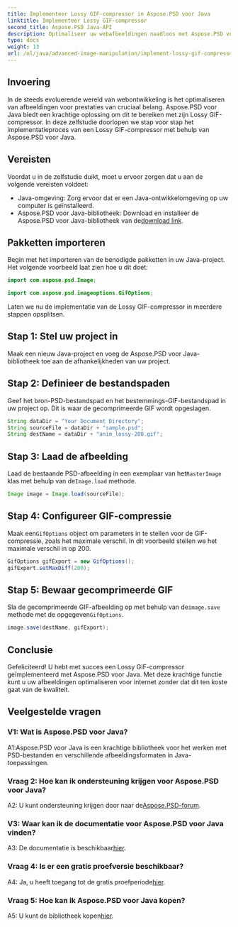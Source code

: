 ```yaml
---
title: Implementeer Lossy GIF-compressor in Aspose.PSD voor Java
linktitle: Implementeer Lossy GIF-compressor
second_title: Aspose.PSD Java-API
description: Optimaliseer uw webafbeeldingen naadloos met Aspose.PSD voor Java's Lossy GIF Compressor. Volg onze stap-voor-stap handleiding voor een efficiënte implementatie.
type: docs
weight: 13
url: /nl/java/advanced-image-manipulation/implement-lossy-gif-compressor/
---
```

## Invoering

In de steeds evoluerende wereld van webontwikkeling is het optimaliseren van afbeeldingen voor prestaties van cruciaal belang. Aspose.PSD voor Java biedt een krachtige oplossing om dit te bereiken met zijn Lossy GIF-compressor. In deze zelfstudie doorlopen we stap voor stap het implementatieproces van een Lossy GIF-compressor met behulp van Aspose.PSD voor Java.

## Vereisten

Voordat u in de zelfstudie duikt, moet u ervoor zorgen dat u aan de volgende vereisten voldoet:

- Java-omgeving: Zorg ervoor dat er een Java-ontwikkelomgeving op uw computer is geïnstalleerd.
-  Aspose.PSD voor Java-bibliotheek: Download en installeer de Aspose.PSD voor Java-bibliotheek van de[download link](https://releases.aspose.com/psd/java/).

## Pakketten importeren

Begin met het importeren van de benodigde pakketten in uw Java-project. Het volgende voorbeeld laat zien hoe u dit doet:

```java
import com.aspose.psd.Image;

import com.aspose.psd.imageoptions.GifOptions;
```

Laten we nu de implementatie van de Lossy GIF-compressor in meerdere stappen opsplitsen.

## Stap 1: Stel uw project in

Maak een nieuw Java-project en voeg de Aspose.PSD voor Java-bibliotheek toe aan de afhankelijkheden van uw project.

## Stap 2: Definieer de bestandspaden

Geef het bron-PSD-bestandspad en het bestemmings-GIF-bestandspad in uw project op. Dit is waar de gecomprimeerde GIF wordt opgeslagen.

```java
String dataDir = "Your Document Directory";
String sourceFile = dataDir + "sample.psd";
String destName = dataDir + "anim_lossy-200.gif";
```

## Stap 3: Laad de afbeelding

 Laad de bestaande PSD-afbeelding in een exemplaar van het`RasterImage` klas met behulp van de`Image.load` methode.

```java
Image image = Image.load(sourceFile);
```

## Stap 4: Configureer GIF-compressie

 Maak een`GifOptions` object om parameters in te stellen voor de GIF-compressie, zoals het maximale verschil. In dit voorbeeld stellen we het maximale verschil in op 200.

```java
GifOptions gifExport = new GifOptions();
gifExport.setMaxDiff(200);
```

## Stap 5: Bewaar gecomprimeerde GIF

 Sla de gecomprimeerde GIF-afbeelding op met behulp van de`image.save` methode met de opgegeven`GifOptions`.

```java
image.save(destName, gifExport);
```

## Conclusie

Gefeliciteerd! U hebt met succes een Lossy GIF-compressor geïmplementeerd met Aspose.PSD voor Java. Met deze krachtige functie kunt u uw afbeeldingen optimaliseren voor internet zonder dat dit ten koste gaat van de kwaliteit.

## Veelgestelde vragen

### V1: Wat is Aspose.PSD voor Java?

A1:Aspose.PSD voor Java is een krachtige bibliotheek voor het werken met PSD-bestanden en verschillende afbeeldingsformaten in Java-toepassingen.

### Vraag 2: Hoe kan ik ondersteuning krijgen voor Aspose.PSD voor Java?

 A2: U kunt ondersteuning krijgen door naar de[Aspose.PSD-forum](https://forum.aspose.com/c/psd/34).

### V3: Waar kan ik de documentatie voor Aspose.PSD voor Java vinden?

A3: De documentatie is beschikbaar[hier](https://reference.aspose.com/psd/java/).

### Vraag 4: Is er een gratis proefversie beschikbaar?

 A4: Ja, u heeft toegang tot de gratis proefperiode[hier](https://releases.aspose.com/).

### Vraag 5: Hoe kan ik Aspose.PSD voor Java kopen?

 A5: U kunt de bibliotheek kopen[hier](https://purchase.aspose.com/buy).